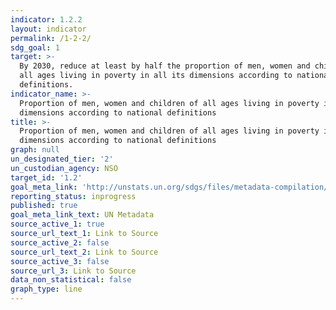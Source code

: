 ```yaml
---
indicator: 1.2.2
layout: indicator
permalink: /1-2-2/
sdg_goal: 1
target: >-
  By 2030, reduce at least by half the proportion of men, women and children of
  all ages living in poverty in all its dimensions according to national
  definitions.
indicator_name: >-
  Proportion of men, women and children of all ages living in poverty in all its
  dimensions according to national definitions
title: >-
  Proportion of men, women and children of all ages living in poverty in all its
  dimensions according to national definitions
graph: null
un_designated_tier: '2'
un_custodian_agency: NSO
target_id: '1.2'
goal_meta_link: 'http://unstats.un.org/sdgs/files/metadata-compilation/Metadata-Goal-1.pdf'
reporting_status: inprogress
published: true
goal_meta_link_text: UN Metadata
source_active_1: true
source_url_text_1: Link to Source
source_active_2: false
source_url_text_2: Link to Source
source_active_3: false
source_url_3: Link to Source
data_non_statistical: false
graph_type: line
---
```


